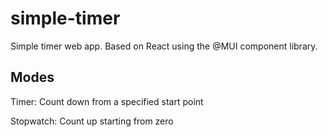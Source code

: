 # simple-timer
Simple timer web app. Based on React using the @MUI component library.

## Modes
Timer: Count down from a specified start point

Stopwatch: Count up starting from zero
